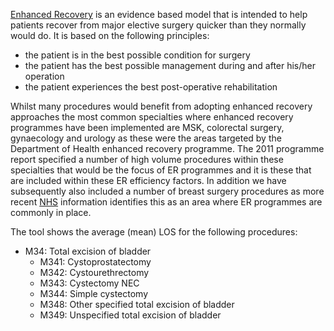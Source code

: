 [Enhanced Recovery][1] is an evidence based model that is intended to help patients recover from major elective surgery quicker than they normally would do. It is based on the following principles:

[1]: https://www.gov.uk/government/publications/enhanced-recovery-partnership-programme

- the patient is in the best possible condition for surgery
- the patient has the best possible management during and after his/her operation
- the patient experiences the best post-operative rehabilitation

Whilst many procedures would benefit from adopting enhanced recovery approaches the most common specialties where enhanced recovery programmes have been implemented are MSK, colorectal surgery, gynaecology and urology as these were the areas targeted by the Department of Health enhanced recovery programme. The 2011 programme report specified a number of high volume procedures within these specialties that would be the focus of ER programmes and it is these that are included within these ER efficiency factors. In addition we have subsequently also included a number of breast surgery procedures as more recent [NHS][2] information identifies this as an area where ER programmes are commonly in place.

[2]: https://www.nhs.uk/conditions/enhanced-recovery/

The tool shows the average (mean) LOS for the following procedures:

* M34: Total excision of bladder
  - M341: Cystoprostatectomy
  - M342: Cystourethrectomy
  - M343: Cystectomy NEC
  - M344: Simple cystectomy
  - M348: Other specified total excision of bladder
  - M349: Unspecified total excision of bladder
